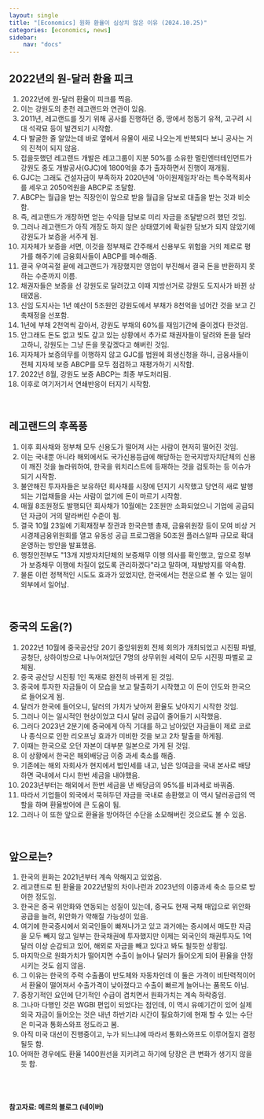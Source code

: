 ```yaml
---
layout: single
title: "[Economics] 원화 환율이 심상치 않은 이유 (2024.10.25)"
categories: [economics, news]
sidebar:
    nav: "docs"
---
```


## 2022년의 원-달러 환율 피크
1. 2022년에 원-달러 환율이 피크를 찍음.
1. 이는 강원도의 춘천 레고랜드와 연관이 있음.
1. 2011년, 레고랜드를 짓기 위해 공사를 진행하던 중, 땅에서 청동기 유적, 고구려 시대 석곽묘 등이 발견되기 시작함.
1. 다 발굴한 줄 알았는데 바로 옆에서 유물이 새로 나오는게 반복되다 보니 공사는 거의 진척이 되지 않음.
1. 접을듯했던 레고랜드 개발은 레고그룹이 지분 50%를 소유한 멀린엔터테인먼트가 강원도 중도 개발공사(GJC)에 1800억을 추가 출자하면서 진행이 재개됨.
1. GJC는 그래도 건설자금이 부족하자 2020년에 '아이원제일차'라는 특수목적회사를 세우고 2050억원을 ABCP로 조달함.
1. ABCP는 월급을 받는 직장인이 앞으로 받을 월급을 담보로 대출을 받는 것과 비슷함.
1. 즉, 레고랜드가 개장하면 얻는 수익을 담보로 미리 자금을 조달받으려 했던 것임. 
1. 그러나 레고랜드가 아직 개장도 하지 않은 상태였기에 확실한 담보가 되지 않았기에 강원도가 보증을 서주게 됨.
1. 지자체가 보증을 서면, 이것을 정부채로 간주해서 신용부도 위험을 거의 제로로 평가를 해주기에 금융회사들이 ABCP를 매수해줌.
1. 결국 우여곡절 끝에 레고랜드가 개장했지만 영업이 부진해서 결국 돈을 반환하지 못하는 수준까지 이름.
1. 채권자들은 보증을 선 강원도로 달려갔고 이때 지방선거로 강원도 도지사가 바뀐 상태였음.
1. 신임 도지사는 1년 예산이 5조원인 강원도에서 부채가 8천억을 넘어간 것을 보고 긴축재정을 선포함.
1. 1년에 부채 2천억씩 갚아서, 강원도 부채의 60%를 재임기간에 줄이겠다 한것임.
1. 안그래도 돈도 없고 빚도 갚고 있는 상황에서 추가로 채권자들이 달려와 돈을 달라고하니, 강원도는 그냥 돈을 못갚겠다고 해버린 것임.
1. 지자체가 보증의무를 이행하지 않고 GJC를 법원에 회생신청을 하니, 금융사들이 전체 지자체 보증 ABCP를 모두 점검하고 재평가하기 시작함.
1. 2022년 8월, 강원도 보증 ABCP는 최종 부도처리됨.
1. 이후로 여기저기서 연쇄반응이 터지기 시작함.

<br/>

## 레고랜드의 후폭풍
1. 이후 회사채와 정부채 모두 신용도가 떨어져 사는 사람이 현저히 떨어진 것임.
1. 이는 국내뿐 아니라 해외에서도 국가신용등급에 해당하는 한국지방자치단체의 신용이 깨진 것을 놀라워하여, 한국을 워치리스트에 등재하는 것을 검토하는 등 이슈가 되기 시작함.
1. 불안해진 투자자들은 보유하던 회사채를 시장에 던지기 시작했고 당연히 새로 발행되는 기업채들을 사는 사람이 없기에 돈이 마르기 시작함.
1. 매월 8조원정도 발행되던 회사채가 10월에는 2조원만 소화되었으니 기업에 공급되던 자금이 거의 말라버린 수준이 됨.
1. 결국 10월 23일에 기획재정부 장관과 한국은행 총재, 금융위원장 등이 모여 비상 거시경제금융위원회를 열고 유동성 공급 프로그램을 50조원 플러스알파 규모로 확대 운영하는 방안을 발표했음.
1. 행정안전부도 "13개 지방자치단체의 보증채무 이행 의사를 확인했고, 앞으로 정부가 보증채무 이행에 차질이 없도록 관리하겠다"라고 말하며, 재발방지를 약속함.
1. 물론 이런 정책적인 시도도 효과가 있었지만, 한국에서는 천운으로 볼 수 있는 일이 외부에서 일어남.

<br/>

## 중국의 도움(?)
1. 2022년 10월에 중국공산당 20기 중앙위원회 전체 회의가 개최되었고 시진핑 파벌, 공청단, 상하이방으로 나누어져있던 7명의 상무위원 세력이 모두 시진핑 파벌로 교체됨.
1. 중국 공산당 시진핑 1인 독재로 완전히 바뀌게 된 것임.
1. 중국에 투자한 자금들이 이 모습을 보고 탈출하기 시작했고 이 돈이 인도와 한국으로 들어오게 됨.
1. 달러가 한국에 들어오니, 달러의 가치가 낮아져 환율도 낮아지기 시작한 것임.
1. 그러나 이는 일시적인 현상이었고 다시 달러 공급이 줄어들기 시작했음.
1. 그러다 2023년 2분기에 중국에게 아직 기대를 하고 남아있던 자금들이 제로 코로나 종식으로 인한 리오프닝 효과가 미비한 것을 보고 2차 탈출을 하게됨.
1. 이때는 한국으로 오던 자본이 대부분 일본으로 가게 된 것임.
1. 이 상황에서 한국은 해외배당금 이중 과세 축소를 해줌.
1. 기존에는 해외 자회사가 현지에서 법인세를 내고, 남은 잉여금을 국내 본사로 배당하면 국내에서 다시 한번 세금을 내야했음.
1. 2023년부터는 해외에서 한번 세금을 낸 배당금의 95%를 비과세로 바꿔줌.
1. 따라서 기업들이 외국에서 묵혀두던 자금을 국내로 송환했고 이 역시 달러공급의 역할을 하며 환율방어에 큰 도움이 됨.
1. 그러나 이 또한 앞으로 환율을 방어하던 수단을 소모해버린 것으로도 볼 수 있음.

<br/>

## 앞으로는?
1. 한국의 원화는 2021년부터 계속 약해지고 있었음.
1. 레고랜드로 튄 환율을 2022년말의 차이나런과 2023년의 이중과세 축소 등으로 방어한 정도임.
1. 한국은 중국 위안화와 연동되는 성질이 있는데, 중국도 현재 국채 매입으로 위안화 공급을 늘려, 위안화가 약해질 가능성이 있음.
1. 여기에 한국증시에서 외국인들이 빠져나가고 있고 과거에는 증시에서 매도한 자금을 모두 빼지 않고 일부는 한국채권에 투자했지만 이제는 외국인의 채권투자도 1억달러 이상 순감되고 있어, 해외로 자금을 빼고 있다고 봐도 될듯한 상황임.
1. 마지막으로 원화가치가 떨어지면 수출이 늘어나 달러가 들어오게 되어 환율을 안정시키는 것도 쉽지 않음.
1. 그 이유는 한국의 주력 수출품이 반도체와 자동차인데 이 둘은 가격이 비탄력적이어서 환율이 떨어져서 수출가격이 낮아졌다고 수출이 빠르게 늘어나는 품목도 아님.
1. 중장기적인 요인에 단기적인 수급이 겹치면서 원화가치는 계속 하락중임.
1. 그나마 다행인 것은 WGBI 편입이 되었다는 점인데, 이 역시 유예기간이 있어 실제 외국 자금이 들어오는 것은 내년 하반기라 시간이 필요하기에 현재 할 수 있는 수단은 미국과 통화스와프 정도라고 봄.
1. 아직 미국 대선이 진행중이고, 누가 되느냐에 따라서 통화스와프도 이루어질지 결정될듯 함.
1. 어떠한 경우에도 환율 1400원선을 지키려고 하기에 당장은 큰 변화가 생기지 않을듯 함.



<br/>
<br/>

#### 참고자료: 메르의 블로그 (네이버) 